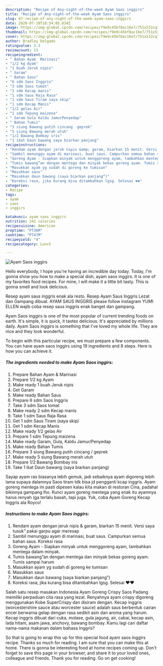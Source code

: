 ```yaml
---
description: "Recipe of Any-night-of-the-week Ayam Saos inggirs"
title: "Recipe of Any-night-of-the-week Ayam Saos inggirs"
slug: 67-recipe-of-any-night-of-the-week-ayam-saos-inggirs
date: 2020-07-10T18:54:05.634Z
image: https://img-global.cpcdn.com/recipes/f9e9c45bf8ac16e7/751x532cq70/ayam-saos-inggirs-foto-resep-utama.jpg
thumbnail: https://img-global.cpcdn.com/recipes/f9e9c45bf8ac16e7/751x532cq70/ayam-saos-inggirs-foto-resep-utama.jpg
cover: https://img-global.cpcdn.com/recipes/f9e9c45bf8ac16e7/751x532cq70/ayam-saos-inggirs-foto-resep-utama.jpg
author: Bradley Delgado
ratingvalue: 3.3
reviewcount: 13
recipeingredient:
- " Bahan Ayam  Marinasi"
- "1/2 kg Ayam"
- "1 buah Jeruk nipis"
- " Garam"
- " Bahan Saus"
- "6 sdm Saos Inggris"
- "3 sdm Saos tomat"
- "2 sdm Kecap manis"
- "1 sdm Saus Raja Rasa"
- "1 sdm Saus Tiram saya skip"
- "1 sdm Kecap Manis"
- "1/2 gelas Air"
- "1 sdm Tepung maizena"
- " Garam Gula Kaldu JamurPenyedap"
- " Bahan Tumis"
- "3 siung Bawang putih cincang  geprek"
- "5 siung Bawang merah utuh"
- "1/2 Bawang Bombay iris"
- "1 ikat Daun bawang saya biarkan panjang"
recipeinstructions:
- "Rendam ayam dengan jeruk nipis &amp; garam, biarkan 15 menit. Versi saya tusuk” pakai garpu agar meresap"
- "Sambil menunggu ayam di marinasi, buat saus. Campurkan semua bahan saus. Koreksi rasa"
- "Goreng Ayam - Siapkan minyak untuk menggoreng ayam, tambahkan mentega dalam minyak."
- "Tumis bawang”an dengan mentega dan minyak bekas goreng ayam. Tumis sampai harum"
- "Masukkan ayam yg sudah di goreng ke tumisan"
- "Masukkan saus"
- "Masukkan daun bawang (saya biarkan panjang”)"
- "Koreksi rasa, jika kurang bisa ditambahkan lgsg. Selesai ❤️❤️"
categories:
- Recipe
tags:
- ayam
- saos
- inggirs

katakunci: ayam saos inggirs 
nutrition: 241 calories
recipecuisine: American
preptime: "PT36M"
cooktime: "PT47M"
recipeyield: "4"
recipecategory: Lunch

---
```



![Ayam Saos inggirs](https://img-global.cpcdn.com/recipes/f9e9c45bf8ac16e7/751x532cq70/ayam-saos-inggirs-foto-resep-utama.jpg)

Hello everybody, I hope you're having an incredible day today. Today, I'm gonna show you how to make a special dish, ayam saos inggirs. It is one of my favorites food recipes. For mine, I will make it a little bit tasty. This is gonna smell and look delicious.

Resep ayam saus inggris enak ala resto. Resep Ayam Saus Inggris Lezat dan Gampang dibuat. AYAM SAUS INGGRIS please follow instagram YUMI ELLEN wajib coba resep saus inggris enak banget dan gampang.

Ayam Saos inggirs is one of the most popular of current trending foods on earth. It's simple, it is quick, it tastes delicious. It's appreciated by millions daily. Ayam Saos inggirs is something that I've loved my whole life. They are nice and they look wonderful.


To begin with this particular recipe, we must prepare a few components. You can have ayam saos inggirs using 19 ingredients and 8 steps. Here is how you can achieve it.

<!--inarticleads1-->

##### The ingredients needed to make Ayam Saos inggirs:

1. Prepare  Bahan Ayam &amp; Marinasi
1. Prepare 1/2 kg Ayam
1. Make ready 1 buah Jeruk nipis
1. Get  Garam
1. Make ready  Bahan Saus
1. Prepare 6 sdm Saos Inggris
1. Take 3 sdm Saos tomat
1. Make ready 2 sdm Kecap manis
1. Take 1 sdm Saus Raja Rasa
1. Get 1 sdm Saus Tiram (saya skip)
1. Get 1 sdm Kecap Manis
1. Make ready 1/2 gelas Air
1. Prepare 1 sdm Tepung maizena
1. Make ready  Garam, Gula, Kaldu Jamur/Penyedap
1. Make ready  Bahan Tumis
1. Prepare 3 siung Bawang putih cincang / geprek
1. Make ready 5 siung Bawang merah utuh
1. Prepare 1/2 Bawang Bombay iris
1. Take 1 ikat Daun bawang (saya biarkan panjang)


Sayap ayam ras biasanya lebih gemuk, jadi sebaiknya ayam digoreng lebih lama supaya dalamnya Saos tiram tdk bisa jd pengganti kcap inggris. Ayam goreng mentega ini pasti dipesen kalau kita makan di restoran Cina, padahal bikinnya gampang lho. Kunci ayam goreng mentega yang enak itu ayamnya harus renyah (ga terlalu basah, tapi juga. Yuk, coba Ayam Goreng Kecap Inggris ala Royco! 

<!--inarticleads2-->

##### Instructions to make Ayam Saos inggirs:

1. Rendam ayam dengan jeruk nipis &amp; garam, biarkan 15 menit. Versi saya tusuk” pakai garpu agar meresap
1. Sambil menunggu ayam di marinasi, buat saus. Campurkan semua bahan saus. Koreksi rasa
1. Goreng Ayam - Siapkan minyak untuk menggoreng ayam, tambahkan mentega dalam minyak.
1. Tumis bawang”an dengan mentega dan minyak bekas goreng ayam. Tumis sampai harum
1. Masukkan ayam yg sudah di goreng ke tumisan
1. Masukkan saus
1. Masukkan daun bawang (saya biarkan panjang”)
1. Koreksi rasa, jika kurang bisa ditambahkan lgsg. Selesai ❤️❤️


Salah satu resep masakan Indonesia Ayam Goreng Crispy Saos Padang memiliki perpaduan cita rasa yang lezat. Renyahnya ayam crispy digoreng menggunakan Kobe SuperCrispy dan disiram dengan. Kecap inggris (worcestershire sauce atau worcester sauce) adalah saus berbentuk cairan encer berwarna gelap dengan rasa sedikit asin dan aroma yang harum. Kecap inggris dibuat dari cuka, molase, gula jagung, air, cabai, kecap asin, lada hitam, asam jawa, anchovy, bawang bombay. Kamu lagi cari daftar nama-nama makanan dalam bahasa Inggris? 

So that is going to wrap this up for this special food ayam saos inggirs recipe. Thanks so much for reading. I am sure that you can make this at home. There is gonna be interesting food at home recipes coming up. Don't forget to save this page in your browser, and share it to your loved ones, colleague and friends. Thank you for reading. Go on get cooking!
